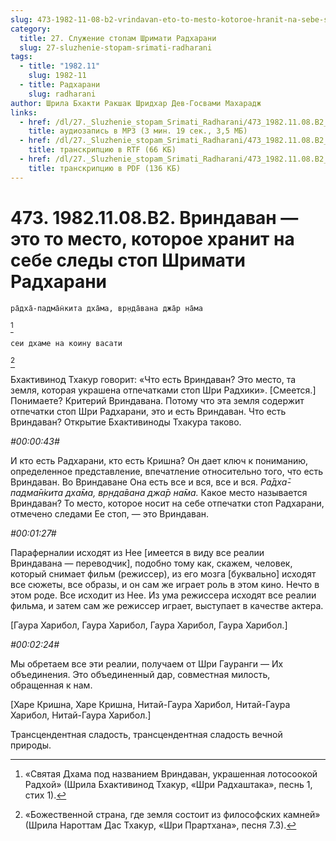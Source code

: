 ```yaml
---
slug: 473-1982-11-08-b2-vrindavan-eto-to-mesto-kotoroe-hranit-na-sebe-sledy-stop-shrimati-radharani
category:
  title: 27. Служение стопам Шримати Радхарани
  slug: 27-sluzhenie-stopam-srimati-radharani
tags:
  - title: "1982.11"
    slug: 1982-11
  - title: Радхарани
    slug: radharani
author: Шрила Бхакти Ракшак Шридхар Дев-Госвами Махарадж
links:
  - href: /dl/27._Sluzhenie_stopam_Srimati_Radharani/473_1982.11.08.B2_SridharMj_Vrindavan--jeto_mesto_kotoroe_hranit_na_sebe_sledy_stop_Shrimati_Radharani.mp3
    title: аудиозапись в MP3 (3 мин. 19 сек., 3,5 МБ)
  - href: /dl/27._Sluzhenie_stopam_Srimati_Radharani/473_1982.11.08.B2_SridharMj_Vrindavan--jeto_mesto_kotoroe_hranit_na_sebe_sledy_stop_Shrimati_Radharani.rtf
    title: транскрипцию в RTF (66 КБ)
  - href: /dl/27._Sluzhenie_stopam_Srimati_Radharani/473_1982.11.08.B2_SridharMj_Vrindavan--jeto_mesto_kotoroe_hranit_na_sebe_sledy_stop_Shrimati_Radharani.pdf
    title: транскрипцию в PDF (136 КБ)
---
```


# 473. 1982.11.08.B2. Вриндаван — это то место, которое хранит на себе следы стоп Шримати Радхарани

    ра̄дха̄-падма̄н̇кита дха̄ма, вр̣нда̄вана джа̄р на̄ма
[^_ftn1]

    сеи дхаме на коину васати
[^_ftn2]

Бхактивинод Тхакур говорит: «Что есть Вриндаван? Это место, та земля, которая украшена отпечатками стоп Шри Радхики». [Смеется.] Понимаете? Критерий Вриндавана. Потому что эта земля содержит отпечатки стоп Шри Радхарани, это и есть Вриндаван. Что есть Вриндаван? Открытие Бхактивиноды Тхакура таково.

*#00:00:43#*

И кто есть Радхарани, кто есть Кришна? Он дает ключ к пониманию, определенное представление, впечатление относительно того, что есть Вриндаван. Во Вриндаване Она есть все и вся, все и вся. *Ра̄дха̄-падма̄н̇кита дха̄ма, вр̣нда̄вана джа̄р на̄ма.* Какое место называется Вриндаван? То место, которое носит на себе отпечатки стоп Радхарани, отмечено следами Ее стоп, — это Вриндаван.

*#00:01:27#*

Параферналии исходят из Нее [имеется в виду все реалии Вриндавана — переводчик], подобно тому как, скажем, человек, который снимает фильм (режиссер), из его мозга [буквально] исходят все сюжеты, все образы, и он сам же играет роль в этом кино. Нечто в этом роде. Все исходит из Нее. Из ума режиссера исходят все реалии фильма, и затем сам же режиссер играет, выступает в качестве актера.

[Гаура Харибол, Гаура Харибол, Гаура Харибол, Гаура Харибол.]

*#00:02:24#*

Мы обретаем все эти реалии, получаем от Шри Гауранги — Их объединения. Это объединенный дар, совместная милость, обращенная к нам.

[Харе Кришна, Харе Кришна, Нитай-Гаура Харибол, Нитай-Гаура Харибол, Нитай-Гаура Харибол.]

Трансцендентная сладость, трансцендентная сладость вечной природы.



[^_ftn1]: «Святая Дхама под названием Вриндаван, украшенная лотосоокой Радхой» (Шрила Бхактивинод Тхакур, «Шри Радхаштака», песнь 1, стих 1).

[^_ftn2]: «Божественной страна, где земля состоит из философских камней» (Шрила Нароттам Дас Тхакур, «Шри Прартхана», песня 7.3).

